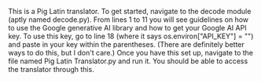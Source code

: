 This is a Pig Latin translator. To get started, navigate to the decode module (aptly named decode.py). From lines 1 to 11 you will see guidelines on how to use the Google generative AI library and how to get your Google AI API key. To use this key, go to line 18 (where it says os.environ["API_KEY"] = "") and paste in your key within the parentheses. (There are definitely better ways to do this, but I don't care.) Once you have this set up, navigate to the file named Pig Latin Translator.py and run it. You should be able to access the translator through this.

